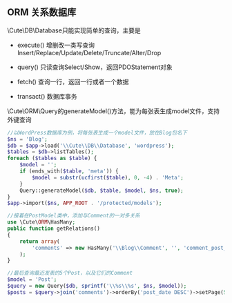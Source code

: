 
## ORM  关系数据库

\Cute\DB\Database只能实现简单的查询，主要是

* execute() 增删改一类写查询Insert/Replace/Update/Delete/Truncate/Alter/Drop

* query() 只读查询Select/Show，返回PDOStatement对象

* fetch() 查询一行，返回一行或者一个数据

* transact() 数据库事务

\Cute\ORM\Query的generateModel()方法，能为每张表生成model文件，支持外键查询

```php
//以WordPress数据库为例，将每张表生成一个model文件，放在Blog包名下
$ns = 'Blog';
$db = $app->load('\\Cute\\DB\\Database', 'wordpress');
$tables = $db->listTables();
foreach ($tables as $table) {
    $model = '';
    if (ends_with($table, 'meta')) {
        $model = substr(ucfirst($table), 0, -4) . 'Meta';
    }
    Query::generateModel($db, $table, $model, $ns, true);
}
$app->import($ns, APP_ROOT . '/protected/models');

//接着在PostModel类中，添加与Comment的一对多关系
use \Cute\ORM\HasMany;
public function getRelations()
{
    return array(
        'comments' => new HasMany('\\Blog\\Comment', '', 'comment_post_ID'),
    );
}

//最后查询最近发表的5个Post，以及它们的Comment
$model = 'Post';
$query = new Query($db, sprintf('\\%s\\%s', $ns, $model));
$posts = $query->join('comments')->orderBy('post_date DESC')->setPage(5)->all();
```